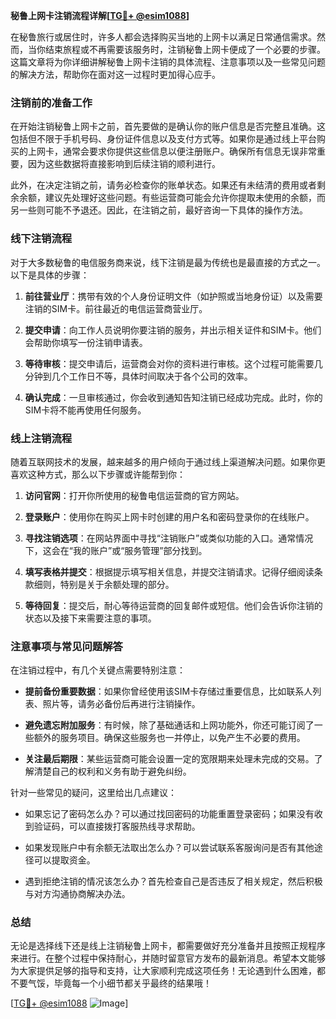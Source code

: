 **秘鲁上网卡注销流程详解[[TG💪+ @esim1088](https://t.me/s/esim1088)]**

在秘鲁旅行或居住时，许多人都会选择购买当地的上网卡以满足日常通信需求。然而，当你结束旅程或不再需要该服务时，注销秘鲁上网卡便成了一个必要的步骤。这篇文章将为你详细讲解秘鲁上网卡注销的具体流程、注意事项以及一些常见问题的解决方法，帮助你在面对这一过程时更加得心应手。

### 注销前的准备工作

在开始注销秘鲁上网卡之前，首先要做的是确认你的账户信息是否完整且准确。这包括但不限于手机号码、身份证件信息以及支付方式等。如果你是通过线上平台购买的上网卡，通常会要求你提供这些信息以便注册账户。确保所有信息无误非常重要，因为这些数据将直接影响到后续注销的顺利进行。

此外，在决定注销之前，请务必检查你的账单状态。如果还有未结清的费用或者剩余余额，建议先处理好这些问题。有些运营商可能会允许你提取未使用的余额，而另一些则可能不予退还。因此，在注销之前，最好咨询一下具体的操作方法。

### 线下注销流程

对于大多数秘鲁的电信服务商来说，线下注销是最为传统也是最直接的方式之一。以下是具体的步骤：

1. **前往营业厅**：携带有效的个人身份证明文件（如护照或当地身份证）以及需要注销的SIM卡。前往最近的电信运营商营业厅。
   
2. **提交申请**：向工作人员说明你要注销的服务，并出示相关证件和SIM卡。他们会帮助你填写一份注销申请表。

3. **等待审核**：提交申请后，运营商会对你的资料进行审核。这个过程可能需要几分钟到几个工作日不等，具体时间取决于各个公司的效率。

4. **确认完成**：一旦审核通过，你会收到通知告知注销已经成功完成。此时，你的SIM卡将不能再使用任何服务。

### 线上注销流程

随着互联网技术的发展，越来越多的用户倾向于通过线上渠道解决问题。如果你更喜欢这种方式，那么以下步骤或许能帮到你：

1. **访问官网**：打开你所使用的秘鲁电信运营商的官方网站。
   
2. **登录账户**：使用你在购买上网卡时创建的用户名和密码登录你的在线账户。

3. **寻找注销选项**：在网站界面中寻找“注销账户”或类似功能的入口。通常情况下，这会在“我的账户”或“服务管理”部分找到。

4. **填写表格并提交**：根据提示填写相关信息，并提交注销请求。记得仔细阅读条款细则，特别是关于余额处理的部分。

5. **等待回复**：提交后，耐心等待运营商的回复邮件或短信。他们会告诉你注销的状态以及接下来需要注意的事项。

### 注意事项与常见问题解答

在注销过程中，有几个关键点需要特别注意：

- **提前备份重要数据**：如果你曾经使用该SIM卡存储过重要信息，比如联系人列表、照片等，请务必备份后再进行注销操作。
  
- **避免遗忘附加服务**：有时候，除了基础通话和上网功能外，你还可能订阅了一些额外的服务项目。确保这些服务也一并停止，以免产生不必要的费用。

- **关注最后期限**：某些运营商可能会设置一定的宽限期来处理未完成的交易。了解清楚自己的权利和义务有助于避免纠纷。

针对一些常见的疑问，这里给出几点建议：

- 如果忘记了密码怎么办？可以通过找回密码的功能重置登录密码；如果没有收到验证码，可以直接拨打客服热线寻求帮助。
  
- 如果发现账户中有余额无法取出怎么办？可以尝试联系客服询问是否有其他途径可以提取资金。

- 遇到拒绝注销的情况该怎么办？首先检查自己是否违反了相关规定，然后积极与对方沟通协商解决办法。

### 总结

无论是选择线下还是线上注销秘鲁上网卡，都需要做好充分准备并且按照正规程序来进行。在整个过程中保持耐心，并随时留意官方发布的最新消息。希望本文能够为大家提供足够的指导和支持，让大家顺利完成这项任务！无论遇到什么困难，都不要气馁，毕竟每一个小细节都关乎最终的结果哦！

[[TG💪+ @esim1088](https://t.me/s/esim1088) ![Image](https://i.postimg.cc/4NQfJmqS/Snipaste-2025-05-13-00-14-12.png)]